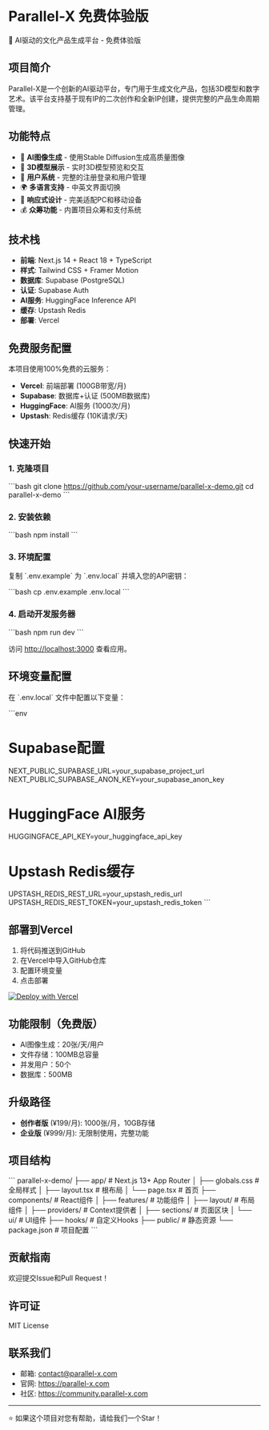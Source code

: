 # Parallel-X 免费体验版

🚀 AI驱动的文化产品生成平台 - 免费体验版

## 项目简介

Parallel-X是一个创新的AI驱动平台，专门用于生成文化产品，包括3D模型和数字艺术。该平台支持基于现有IP的二次创作和全新IP创建，提供完整的产品生命周期管理。

## 功能特点

- 🎨 **AI图像生成** - 使用Stable Diffusion生成高质量图像
- 🎯 **3D模型展示** - 实时3D模型预览和交互
- 👥 **用户系统** - 完整的注册登录和用户管理
- 🌍 **多语言支持** - 中英文界面切换
- 📱 **响应式设计** - 完美适配PC和移动设备
- 💰 **众筹功能** - 内置项目众筹和支付系统

## 技术栈

- **前端**: Next.js 14 + React 18 + TypeScript
- **样式**: Tailwind CSS + Framer Motion
- **数据库**: Supabase (PostgreSQL)
- **认证**: Supabase Auth
- **AI服务**: HuggingFace Inference API
- **缓存**: Upstash Redis
- **部署**: Vercel

## 免费服务配置

本项目使用100%免费的云服务：

- **Vercel**: 前端部署 (100GB带宽/月)
- **Supabase**: 数据库+认证 (500MB数据库)
- **HuggingFace**: AI服务 (1000次/月)
- **Upstash**: Redis缓存 (10K请求/天)

## 快速开始

### 1. 克隆项目
\`\`\`bash
git clone https://github.com/your-username/parallel-x-demo.git
cd parallel-x-demo
\`\`\`

### 2. 安装依赖
\`\`\`bash
npm install
\`\`\`

### 3. 环境配置
复制 \`.env.example\` 为 \`.env.local\` 并填入您的API密钥：

\`\`\`bash
cp .env.example .env.local
\`\`\`

### 4. 启动开发服务器
\`\`\`bash
npm run dev
\`\`\`

访问 [http://localhost:3000](http://localhost:3000) 查看应用。

## 环境变量配置

在 \`.env.local\` 文件中配置以下变量：

\`\`\`env
# Supabase配置
NEXT_PUBLIC_SUPABASE_URL=your_supabase_project_url
NEXT_PUBLIC_SUPABASE_ANON_KEY=your_supabase_anon_key

# HuggingFace AI服务
HUGGINGFACE_API_KEY=your_huggingface_api_key

# Upstash Redis缓存
UPSTASH_REDIS_REST_URL=your_upstash_redis_url
UPSTASH_REDIS_REST_TOKEN=your_upstash_redis_token
\`\`\`

## 部署到Vercel

1. 将代码推送到GitHub
2. 在Vercel中导入GitHub仓库
3. 配置环境变量
4. 点击部署

[![Deploy with Vercel](https://vercel.com/button)](https://vercel.com/new/clone?repository-url=https://github.com/your-username/parallel-x-demo)

## 功能限制（免费版）

- AI图像生成：20张/天/用户
- 文件存储：100MB总容量
- 并发用户：50个
- 数据库：500MB

## 升级路径

- **创作者版** (¥199/月): 1000张/月，10GB存储
- **企业版** (¥999/月): 无限制使用，完整功能

## 项目结构

\`\`\`
parallel-x-demo/
├── app/                    # Next.js 13+ App Router
│   ├── globals.css        # 全局样式
│   ├── layout.tsx         # 根布局
│   └── page.tsx           # 首页
├── components/            # React组件
│   ├── features/          # 功能组件
│   ├── layout/            # 布局组件
│   ├── providers/         # Context提供者
│   ├── sections/          # 页面区块
│   └── ui/                # UI组件
├── hooks/                 # 自定义Hooks
├── public/                # 静态资源
└── package.json           # 项目配置
\`\`\`

## 贡献指南

欢迎提交Issue和Pull Request！

## 许可证

MIT License

## 联系我们

- 邮箱: contact@parallel-x.com
- 官网: https://parallel-x.com
- 社区: https://community.parallel-x.com

---

⭐ 如果这个项目对您有帮助，请给我们一个Star！